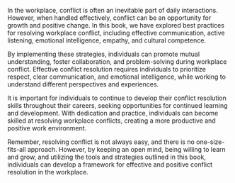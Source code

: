 

In the workplace, conflict is often an inevitable part of daily interactions. However, when handled effectively, conflict can be an opportunity for growth and positive change. In this book, we have explored best practices for resolving workplace conflict, including effective communication, active listening, emotional intelligence, empathy, and cultural competence.

By implementing these strategies, individuals can promote mutual understanding, foster collaboration, and problem-solving during workplace conflict. Effective conflict resolution requires individuals to prioritize respect, clear communication, and emotional intelligence, while working to understand different perspectives and experiences.

It is important for individuals to continue to develop their conflict resolution skills throughout their careers, seeking opportunities for continued learning and development. With dedication and practice, individuals can become skilled at resolving workplace conflicts, creating a more productive and positive work environment.

Remember, resolving conflict is not always easy, and there is no one-size-fits-all approach. However, by keeping an open mind, being willing to learn and grow, and utilizing the tools and strategies outlined in this book, individuals can develop a framework for effective and positive conflict resolution in the workplace.
